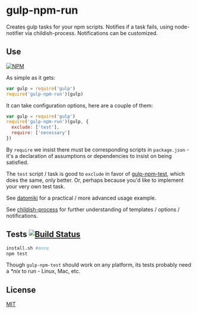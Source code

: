 # gulp-npm-run

Creates gulp tasks for your npm scripts.
Notifies if a task fails, using node-notifier via childish-process.
Notifications can be customized.

## Use

[![NPM](https://nodei.co/npm/gulp-npm-run.png?mini=true)](https://www.npmjs.org/package/gulp-npm-run)

As simple as it gets:

```javascript
var gulp = require('gulp')
require('gulp-npm-run')(gulp)
```

It can take configuration options, here are a couple of them:

```javascript
var gulp = require('gulp')
require('gulp-npm-run')(gulp, {
  exclude: ['test'],
  require: ['necessary']
})
```

By `require` we insist there must be corresponding scripts in `package.json` -
it's a declaration of assumptions or dependencies to insist on being satisfied.

The `test` script / task is good to `exclude` in favor of
[gulp-npm-test](https://github.com/orlin/gulp-npm-test),
which does the same, only better.
Or, perhaps because you'd like to implement your very own test task.

See [datomiki](https://github.com/datomicon/datomiki) for a practical / more advanced usage example.

See [childish-process](https://github.com/orlin/childish-process)
for further understanding of templates / options / notifications.

## Tests [![Build Status](https://img.shields.io/travis/orlin/gulp-npm-run.svg?style=flat)](http://travis-ci.org/orlin/gulp-npm-run)

```sh
install.sh #once
npm test
```

Though `gulp-npm-test` should work on any platform, its tests probably
need a _*nix_ to run - Linux, Mac, etc.

## License

[MIT](http://orlin.mit-license.org)

